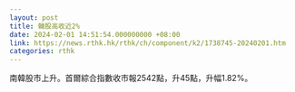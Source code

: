 ```yaml
---
layout: post
title: 韓股高收近2%
date: 2024-02-01 14:51:54.000000000 +08:00
link: https://news.rthk.hk/rthk/ch/component/k2/1738745-20240201.htm
categories: rthk
---
```


南韓股市上升。首爾綜合指數收市報2542點，升45點，升幅1.82%。
